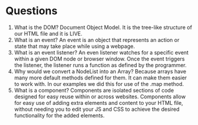 # Questions

1. What is the DOM?
    Document Object Model.  It is the tree-like structure of our HTML file and it is LIVE.
2. What is an event?
    An event is an object that represents an action or state that may take place while using a webpage.
3. What is an event listener?
    An even listener watches for a specific event within a given DOM node or browser window. Once the event triggers the listener, the listener runs a function as defined by the programmer.
4. Why would we convert a NodeList into an Array?
    Because arrays have many more default methods defined for them.  It can make them easier to work with.  In our examples we did this for use of the .map method.
5. What is a component? 
    Components are isolated sections of code designed for easy reuse within or across websites.  Components allow for easy use of adding extra elements and content to your HTML file, without needing you to edit your JS and CSS to achieve the desired functionality for the added elements.
